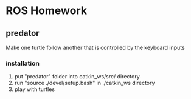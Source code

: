 # ROS Homework  
  
## predator  
Make one turtle follow another that is controlled by the keyboard inputs  
  
### installation  
1. put "predator" folder into catkin_ws/src/ directory  
2. run "source ./devel/setup.bash" in ./catkin_ws directory  
3. play with turtles  
